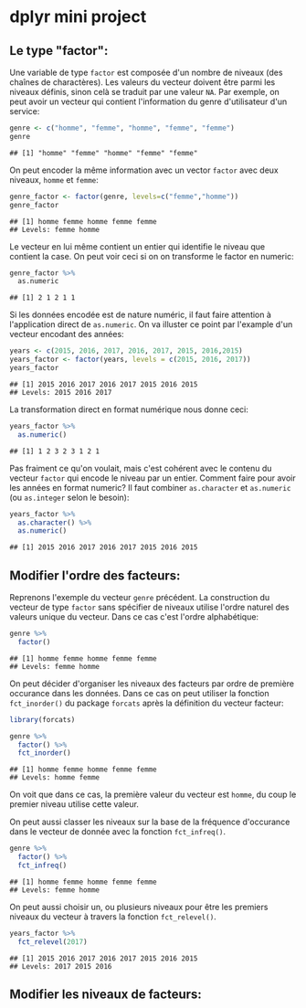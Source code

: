dplyr mini project
================

Le type "factor":
-----------------

Une variable de type `factor` est composée d'un nombre de niveaux (des chaînes de charactères). Les valeurs du vecteur doivent être parmi les niveaux définis, sinon celà se traduit par une valeur `NA`. Par exemple, on peut avoir un vecteur qui contient l'information du genre d'utilisateur d'un service:

``` r
genre <- c("homme", "femme", "homme", "femme", "femme")
genre
```

    ## [1] "homme" "femme" "homme" "femme" "femme"

On peut encoder la même information avec un vector `factor` avec deux niveaux, `homme` et `femme`:

``` r
genre_factor <- factor(genre, levels=c("femme","homme"))
genre_factor
```

    ## [1] homme femme homme femme femme
    ## Levels: femme homme

Le vecteur en lui même contient un entier qui identifie le niveau que contient la case. On peut voir ceci si on on transforme le factor en numeric:

``` r
genre_factor %>% 
  as.numeric
```

    ## [1] 2 1 2 1 1

Si les données encodée est de nature numéric, il faut faire attention à l'application direct de `as.numeric`. On va illuster ce point par l'example d'un vecteur encodant des années:

``` r
years <- c(2015, 2016, 2017, 2016, 2017, 2015, 2016,2015)
years_factor <- factor(years, levels = c(2015, 2016, 2017))
years_factor
```

    ## [1] 2015 2016 2017 2016 2017 2015 2016 2015
    ## Levels: 2015 2016 2017

La transformation direct en format numérique nous donne ceci:

``` r
years_factor %>% 
  as.numeric()
```

    ## [1] 1 2 3 2 3 1 2 1

Pas fraiment ce qu'on voulait, mais c'est cohérent avec le contenu du vecteur `factor` qui encode le niveau par un entier. Comment faire pour avoir les années en format numeric? Il faut combiner `as.character` et `as.numeric` (ou `as.integer` selon le besoin):

``` r
years_factor %>%
  as.character() %>%
  as.numeric()
```

    ## [1] 2015 2016 2017 2016 2017 2015 2016 2015

Modifier l'ordre des facteurs:
------------------------------

Reprenons l'exemple du vecteur `genre` précédent. La construction du vecteur de type `factor` sans spécifier de niveaux utilise l'ordre naturel des valeurs unique du vecteur. Dans ce cas c'est l'ordre alphabétique:

``` r
genre %>%
  factor()
```

    ## [1] homme femme homme femme femme
    ## Levels: femme homme

On peut décider d'organiser les niveaux des facteurs par ordre de première occurance dans les données. Dans ce cas on peut utiliser la fonction `fct_inorder()` du package `forcats` après la définition du vecteur facteur:

``` r
library(forcats)

genre %>%
  factor() %>%
  fct_inorder()
```

    ## [1] homme femme homme femme femme
    ## Levels: homme femme

On voit que dans ce cas, la première valeur du vecteur est `homme`, du coup le premier niveau utilise cette valeur.

On peut aussi classer les niveaux sur la base de la fréquence d'occurance dans le vecteur de donnée avec la fonction `fct_infreq()`.

``` r
genre %>%
  factor() %>%
  fct_infreq()
```

    ## [1] homme femme homme femme femme
    ## Levels: femme homme

On peut aussi choisir un, ou plusieurs niveaux pour être les premiers niveaux du vecteur à travers la fonction `fct_relevel()`.

``` r
years_factor %>%
  fct_relevel(2017)
```

    ## [1] 2015 2016 2017 2016 2017 2015 2016 2015
    ## Levels: 2017 2015 2016

Modifier les niveaux de facteurs:
---------------------------------
